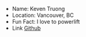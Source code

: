 - Name: Keven Truong    
- Location: Vancouver, BC 
- Fun Fact: I love to powerlift
- Link [Github](https://github.com/kevtrng)

